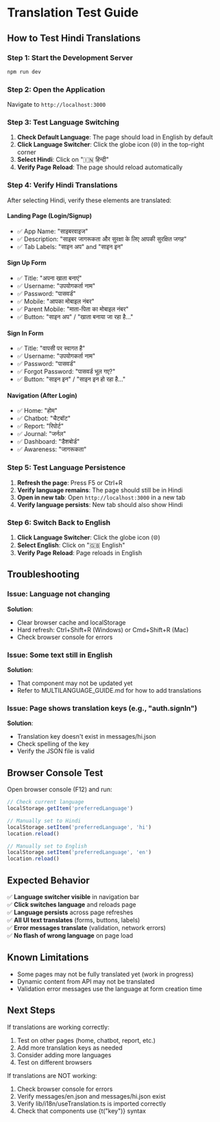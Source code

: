 # Translation Test Guide

## How to Test Hindi Translations

### Step 1: Start the Development Server
```bash
npm run dev
```

### Step 2: Open the Application
Navigate to `http://localhost:3000`

### Step 3: Test Language Switching

1. **Check Default Language**: The page should load in English by default
2. **Click Language Switcher**: Click the globe icon (🌐) in the top-right corner
3. **Select Hindi**: Click on "🇮🇳 हिन्दी"
4. **Verify Page Reload**: The page should reload automatically

### Step 4: Verify Hindi Translations

After selecting Hindi, verify these elements are translated:

#### Landing Page (Login/Signup)
- ✅ App Name: "साइबरवाइज"
- ✅ Description: "साइबर जागरूकता और सुरक्षा के लिए आपकी सुरक्षित जगह"
- ✅ Tab Labels: "साइन अप" and "साइन इन"

#### Sign Up Form
- ✅ Title: "अपना खाता बनाएं"
- ✅ Username: "उपयोगकर्ता नाम"
- ✅ Password: "पासवर्ड"
- ✅ Mobile: "आपका मोबाइल नंबर"
- ✅ Parent Mobile: "माता-पिता का मोबाइल नंबर"
- ✅ Button: "साइन अप" / "खाता बनाया जा रहा है..."

#### Sign In Form
- ✅ Title: "वापसी पर स्वागत है"
- ✅ Username: "उपयोगकर्ता नाम"
- ✅ Password: "पासवर्ड"
- ✅ Forgot Password: "पासवर्ड भूल गए?"
- ✅ Button: "साइन इन" / "साइन इन हो रहा है..."

#### Navigation (After Login)
- ✅ Home: "होम"
- ✅ Chatbot: "चैटबॉट"
- ✅ Report: "रिपोर्ट"
- ✅ Journal: "जर्नल"
- ✅ Dashboard: "डैशबोर्ड"
- ✅ Awareness: "जागरूकता"

### Step 5: Test Language Persistence

1. **Refresh the page**: Press F5 or Ctrl+R
2. **Verify language remains**: The page should still be in Hindi
3. **Open in new tab**: Open `http://localhost:3000` in a new tab
4. **Verify language persists**: New tab should also show Hindi

### Step 6: Switch Back to English

1. **Click Language Switcher**: Click the globe icon (🌐)
2. **Select English**: Click on "🇬🇧 English"
3. **Verify Page Reload**: Page reloads in English

## Troubleshooting

### Issue: Language not changing
**Solution**: 
- Clear browser cache and localStorage
- Hard refresh: Ctrl+Shift+R (Windows) or Cmd+Shift+R (Mac)
- Check browser console for errors

### Issue: Some text still in English
**Solution**:
- That component may not be updated yet
- Refer to MULTILANGUAGE_GUIDE.md for how to add translations

### Issue: Page shows translation keys (e.g., "auth.signIn")
**Solution**:
- Translation key doesn't exist in messages/hi.json
- Check spelling of the key
- Verify the JSON file is valid

## Browser Console Test

Open browser console (F12) and run:
```javascript
// Check current language
localStorage.getItem('preferredLanguage')

// Manually set to Hindi
localStorage.setItem('preferredLanguage', 'hi')
location.reload()

// Manually set to English
localStorage.setItem('preferredLanguage', 'en')
location.reload()
```

## Expected Behavior

✅ **Language switcher visible** in navigation bar  
✅ **Click switches language** and reloads page  
✅ **Language persists** across page refreshes  
✅ **All UI text translates** (forms, buttons, labels)  
✅ **Error messages translate** (validation, network errors)  
✅ **No flash of wrong language** on page load  

## Known Limitations

- Some pages may not be fully translated yet (work in progress)
- Dynamic content from API may not be translated
- Validation error messages use the language at form creation time

## Next Steps

If translations are working correctly:
1. Test on other pages (home, chatbot, report, etc.)
2. Add more translation keys as needed
3. Consider adding more languages
4. Test on different browsers

If translations are NOT working:
1. Check browser console for errors
2. Verify messages/en.json and messages/hi.json exist
3. Verify lib/i18n/useTranslation.ts is imported correctly
4. Check that components use {t("key")} syntax
